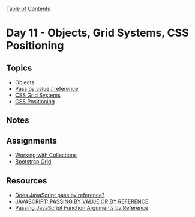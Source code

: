 [Table of Contents](/README.md)

# Day 11 - Objects, Grid Systems, CSS Positioning

## Topics
* Objects
* [Pass by value / reference](/units/javascript-passing-arguments)
* [CSS Grid Systems](/units/grid-systems)
* [CSS Positioning](/units/css-positioning)

## Notes
<!-- More detailed notes from class, including whiteboard photos etc -->

<!-- ## Code
[Code we wrote in class today](https://github.com/TIY-Austin-Front-End-Engineering/Curriculum/tree/master/notes/day-11/examples) -->

## Assignments
* [Working with Collections](https://online.theironyard.com/library/paths/115/units/378/assignments/681)
* [Bootstrap Grid](https://online.theironyard.com/library/paths/115/units/378/assignments/682)

## Resources
* [Does JavaScript pass by reference?](http://stackoverflow.com/questions/13104494/does-javascript-pass-by-reference)
* [JAVASCRIPT: PASSING BY VALUE OR BY REFERENCE](http://snook.ca/archives/javascript/javascript_pass)
* [Passing JavaScript Function Arguments by Reference](http://www.htmlgoodies.com/html5/javascript/passing-javascript-function-arguments-by-reference.html#fbid=vvtQScIblcz)
